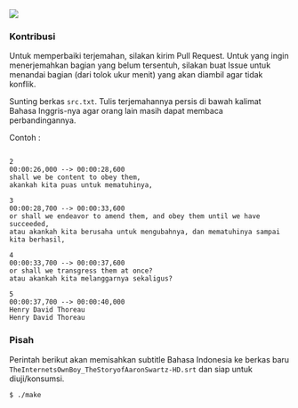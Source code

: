 ﻿<img src="https://travis-ci.org/herpiko/theinternetsownboy-ID-subtitle.svg?branch=master">

### Kontribusi

Untuk memperbaiki terjemahan, silakan kirim Pull Request. Untuk yang ingin menerjemahkan bagian yang belum tersentuh, silakan buat Issue untuk menandai bagian (dari tolok ukur menit) yang akan diambil agar tidak konflik.

Sunting berkas `src.txt`. Tulis terjemahannya persis di bawah kalimat Bahasa Inggris-nya agar orang lain masih dapat membaca perbandingannya.

Contoh :

```

2
00:00:26,000 --> 00:00:28,600
shall we be content to obey them,
akankah kita puas untuk mematuhinya,

3
00:00:28,700 --> 00:00:33,600
or shall we endeavor to amend them, and obey them until we have succeeded,
atau akankah kita berusaha untuk mengubahnya, dan mematuhinya sampai kita berhasil,

4
00:00:33,700 --> 00:00:37,600
or shall we transgress them at once?
atau akankah kita melanggarnya sekaligus?

5
00:00:37,700 --> 00:00:40,000
Henry David Thoreau
Henry David Thoreau

```

### Pisah

Perintah berikut akan memisahkan subtitle Bahasa Indonesia ke berkas baru `TheInternetsOwnBoy_TheStoryofAaronSwartz-HD.srt` dan siap untuk diuji/konsumsi.

```
$ ./make
```

